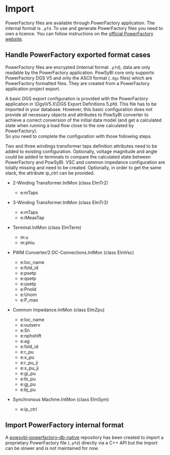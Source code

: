 # Import
PowerFactory files are available through PowerFactory application. The internal format is `.pfd`. To use and generate PowerFactory files you need to own a licence. You can follow instructions on the [official PowerFactory website](https://www.digsilent.de/en/powerfactory.html).

## Handle PowerFactory exported format cases
PowerFactory files are encrypted (internal format `.pfd`), data are only readable by the PowerFactory application.
PowSyBl core only supports PowerFactory DGS V5 and only the ASCII format (`.dgs` files) which are PowerFactory formatted files. They are created from a PowerFactory application project export.  

A basic DGS export configuration is provided with the PowerFactory application in <PowerFactory install dir>\Dgs\V5.X\DGS Export Definitions 5.pfd. This file has to be imported in your database. However, this basic configuration does not provide all necessary objects and attributes to PowSyBl converter to achieve a correct conversion of the initial data model (and get a calculated state when running a load flow close to the one calculated by PowerFactory).  
So you need to complete the configuration with those following steps.

Two and three windings transformer taps definition attributes need to be added to existing configuration. Optionally, voltage magnitude and angle could be added to terminals to compare the calculated state between PowerFactory and PowSyBl. VSC and common impedance configuration are totally missing and need to be created. Optionally, in order to get the same slack, the attribute ip_ctrl can be provided.

- 2-Winding Transformer.IntMon (class ElmTr2)
    - e:mTaps

- 3-Winding Transformer.IntMon (class ElmTr3)
    - e:mTaps
    - e:iMeasTap

- Terminal.IntMon (class ElmTerm)
    - m:u
    - m:phiu

- PWM Converter/2 DC-Connections.IntMon (class ElmVsc)
    - e:loc_name
    - e:fold_id
    - e:psetp
    - e:qsetp
    - e:usetp
    - e:Pnold
    - e:Unom
    - e:P_max

- Common Impedance.IntMon (class ElmZpu)
    - e:loc_name
    - e:outserv
    - e:Sn
    - e:nphshift
    - e:ag
    - e:fold_id
    - e:r_pu
    - e:x_pu
    - e:r_pu_ji
    - e:x_pu_ji
    - e:gi_pu
    - e:bi_pu
    - e:gj_pu
    - e:bj_pu

- Synchronous Machine.IntMon (class ElmSym)
    - e:ip_ctrl


## Import PowerFactory internal format

A [powsybl-powerfactory-db-native](https://github.com/powsybl/powsybl-powerfactory-db-native) repository has been created to import a proprietary PowerFactory file (`.pfd`) directly via a C++ API but the import can be slower and is not maintained for now.

